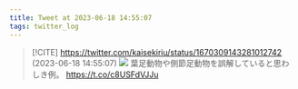 ```yaml
---
title: Tweet at 2023-06-18 14:55:07
tags: twitter_log
---
```


> [!CITE] https://twitter.com/kaisekiriu/status/1670309143281012742 (2023-06-18 14:55:07)
> ![](https://twitter.com/kaisekiriu/status/1670309143281012742)
> 葉足動物や側節足動物を誤解していると思わしき例。
> https://t.co/c8USFdVJJu
